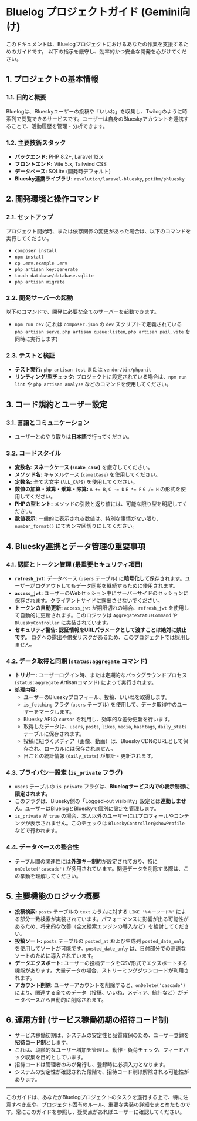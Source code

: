 # Bluelog プロジェクトガイド (Gemini向け)

このドキュメントは、Bluelogプロジェクトにおけるあなたの作業を支援するためのガイドです。
以下の指示を厳守し、効率的かつ安全な開発を心がけてください。

## 1. プロジェクトの基本情報

### 1.1. 目的と概要
Bluelogは、Blueskyユーザーの投稿や「いいね」を収集し、Twilogのように時系列で閲覧できるサービスです。ユーザーは自身のBlueskyアカウントを連携することで、活動履歴を管理・分析できます。

### 1.2. 主要技術スタック
*   **バックエンド:** PHP 8.2+, Laravel 12.x
*   **フロントエンド:** Vite 5.x, Tailwind CSS
*   **データベース:** SQLite (開発時デフォルト)
*   **Bluesky連携ライブラリ:** `revolution/laravel-bluesky`, `potibm/phluesky`

## 2. 開発環境と操作コマンド

### 2.1. セットアップ
プロジェクト開始時、または依存関係の変更があった場合は、以下のコマンドを実行してください。
*   `composer install`
*   `npm install`
*   `cp .env.example .env`
*   `php artisan key:generate`
*   `touch database/database.sqlite`
*   `php artisan migrate`

### 2.2. 開発サーバーの起動
以下のコマンドで、開発に必要な全てのサーバーを起動できます。
*   `npm run dev` (これは `composer.json` の `dev` スクリプトで定義されている `php artisan serve`, `php artisan queue:listen`, `php artisan pail`, `vite` を同時に実行します)

### 2.3. テストと検証
*   **テスト実行:** `php artisan test` または `vendor/bin/phpunit`
*   **リンティング/型チェック:** プロジェクトに設定されている場合は、`npm run lint` や `php artisan analyse` などのコマンドを使用してください。

## 3. コード規約とユーザー設定

### 3.1. 言語とコミュニケーション
*   ユーザーとのやり取りは**日本語**で行ってください。

### 3.2. コードスタイル
*   **変数名:** **スネークケース (`snake_case`)** を厳守してください。
*   **メソッド名:** キャメルケース (`camelCase`) を使用してください。
*   **定数名:** 全て大文字 (`ALL_CAPS`) を使用してください。
*   **数値の加算・減算・乗算・除算:** `A += B`, `C -= D` `E *= F` `G /= H` の形式を使用してください。
*   **PHPの型ヒント:** メソッドの引数と返り値には、可能な限り型を明記してください。
*   **数値表示:** 一般的に表示される数値は、特別な事情がない限り、 `number_format()` にてカンマ区切りにしてください。

## 4. Bluesky連携とデータ管理の重要事項

### 4.1. 認証とトークン管理 (最重要セキュリティ項目)
*   **`refresh_jwt`:** データベース (`users` テーブル) に**暗号化して**保存されます。ユーザーがログアウトしてもデータ同期を継続するために使用されます。
*   **`access_jwt`:** ユーザーのWebセッション中にサーバーサイドのセッションに保存されます。クライアントサイドに露出させないでください。
*   **トークンの自動更新:** `access_jwt` が期限切れの場合、`refresh_jwt` を使用して自動的に更新されます。このロジックは `AggregateStatusCommand` や `BlueskyController` に実装されています。
*   **セキュリティ警告:** **認証情報をURLパラメータとして渡すことは絶対に禁止です。** ログへの露出や傍受リスクがあるため、このプロジェクトでは採用しません。

### 4.2. データ取得と同期 (`status:aggregate` コマンド)
*   **トリガー:** ユーザーログイン時、または定期的なバックグラウンドプロセス (`status:aggregate` Artisanコマンド) によって実行されます。
*   **処理内容:**
    *   ユーザーのBlueskyプロフィール、投稿、いいねを取得します。
    *   `is_fetching` フラグ (`users` テーブル) を使用して、データ取得中のユーザーをマークします。
    *   Bluesky APIの `cursor` を利用し、効率的な差分更新を行います。
    *   取得したデータは、`users`, `posts`, `likes`, `media`, `hashtags`, `daily_stats` テーブルに保存されます。
    *   投稿に紐づくメディア（画像、動画）は、Bluesky CDNのURLとして保存され、ローカルには保存されません。
    *   日ごとの統計情報 (`daily_stats`) が集計・更新されます。

### 4.3. プライバシー設定 (`is_private` フラグ)
*   `users` テーブルの `is_private` フラグは、**Bluelogサービス内での表示制御に限定されます。**
*   このフラグは、Bluesky側の「Logged-out visibility」設定とは**連動しません**。ユーザーはBluelogとBlueskyで個別に設定を管理します。
*   `is_private` が `true` の場合、本人以外のユーザーにはプロフィールやコンテンツが表示されません。このチェックは `BlueskyController@showProfile` などで行われます。

### 4.4. データベースの整合性
*   テーブル間の関連性には**外部キー制約**が設定されており、特に `onDelete('cascade')` が多用されています。関連データを削除する際は、この挙動を理解してください。

## 5. 主要機能のロジック概要

*   **投稿検索:** `posts` テーブルの `text` カラムに対する `LIKE '%キーワード%'` による部分一致検索が実装されています。パフォーマンスに影響が出る可能性があるため、将来的な改善（全文検索エンジンの導入など）を検討してください。
*   **投稿ソート:** `posts` テーブルの `posted_at` および生成列 `posted_date_only` を使用してソートが可能です。`posted_date_only` は、日付部分での高速なソートのために導入されています。
*   **データエクスポート:** ユーザーの投稿データをCSV形式でエクスポートする機能があります。大量データの場合、ストリーミングダウンロードが利用されます。
*   **アカウント削除:** ユーザーアカウントを削除すると、`onDelete('cascade')` により、関連する全てのデータ（投稿、いいね、メディア、統計など）がデータベースから自動的に削除されます。

## 6. 運用方針 (サービス稼働初期の招待コード制)

*   サービス稼働初期は、システムの安定性と品質確保のため、ユーザー登録を**招待コード制**とします。
*   これは、段階的なユーザー増加を管理し、動作・負荷チェック、フィードバック収集を目的としています。
*   招待コードは管理者のみが発行し、登録時に必須入力となります。
*   システムの安定性が確認された段階で、招待コード制は解除される可能性があります。

---

このガイドは、あなたがBluelogプロジェクトのタスクを遂行する上で、特に注意すべき点や、プロジェクト固有のルール、重要な実装の詳細をまとめたものです。常にこのガイドを参照し、疑問点があればユーザーに確認してください。

